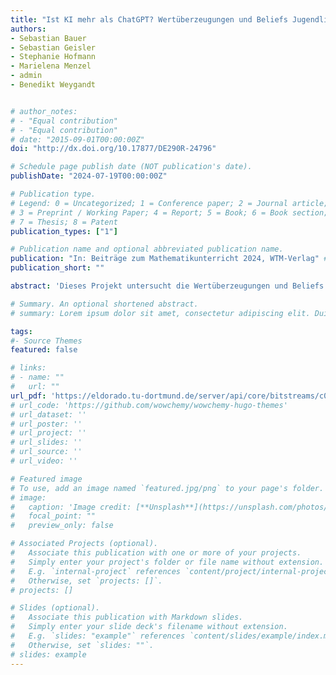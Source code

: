```yaml
---
title: "Ist KI mehr als ChatGPT? Wertüberzeugungen und Beliefs Jugendlicher zu Künstlicher Intelligenz"
authors:
- Sebastian Bauer
- Sebastian Geisler
- Stephanie Hofmann
- Marielena Menzel
- admin
- Benedikt Weygandt


# author_notes:
# - "Equal contribution"
# - "Equal contribution"
# date: "2015-09-01T00:00:00Z"
doi: "http://dx.doi.org/10.17877/DE290R-24796"

# Schedule page publish date (NOT publication's date).
publishDate: "2024-07-19T00:00:00Z"

# Publication type.
# Legend: 0 = Uncategorized; 1 = Conference paper; 2 = Journal article;
# 3 = Preprint / Working Paper; 4 = Report; 5 = Book; 6 = Book section;
# 7 = Thesis; 8 = Patent
publication_types: ["1"]

# Publication name and optional abbreviated publication name.
publication: "In: Beiträge zum Mathematikunterricht 2024, WTM-Verlag" # "*Journal of Source Themes, 1*(1)"
publication_short: ""

abstract: 'Dieses Projekt untersucht die Wertüberzeugungen und Beliefs Jugendlicher bezüglich Künstlicher Intelligenz (KI). Auf Grundlage der Erwartungs-Wert-Theorie wurde ein etablierter Fragebogen zu Wertüberzeugungen hinsichtlich KI adaptiert und offene Items zu KI-bezogenen Beliefs entwickelt. In einem Querschnitt mit Schüler:innen ab Klasse 9 werden die Items pilotiert und ein Überblick über bestehende Überzeugungen erhoben. Anschließend wird in einem Pre-Post-Test-Design der Einfluss von Workshops zu den mathematischen Hintergründen von KI auf die Überzeugungen Jugendlicher untersucht.'

# Summary. An optional shortened abstract.
# summary: Lorem ipsum dolor sit amet, consectetur adipiscing elit. Duis posuere tellus ac convallis placerat. Proin tincidunt magna sed ex sollicitudin condimentum.

tags:
#- Source Themes
featured: false

# links:
# - name: ""
#   url: ""
url_pdf: 'https://eldorado.tu-dortmund.de/server/api/core/bitstreams/c0462ea8-953e-4735-bc41-5ea9463596cb/content'
# url_code: 'https://github.com/wowchemy/wowchemy-hugo-themes'
# url_dataset: ''
# url_poster: ''
# url_project: ''
# url_slides: ''
# url_source: ''
# url_video: ''

# Featured image
# To use, add an image named `featured.jpg/png` to your page's folder. 
# image:
#   caption: 'Image credit: [**Unsplash**](https://unsplash.com/photos/jdD8gXaTZsc)'
#   focal_point: ""
#   preview_only: false

# Associated Projects (optional).
#   Associate this publication with one or more of your projects.
#   Simply enter your project's folder or file name without extension.
#   E.g. `internal-project` references `content/project/internal-project/index.md`.
#   Otherwise, set `projects: []`.
# projects: []

# Slides (optional).
#   Associate this publication with Markdown slides.
#   Simply enter your slide deck's filename without extension.
#   E.g. `slides: "example"` references `content/slides/example/index.md`.
#   Otherwise, set `slides: ""`.
# slides: example
---
```


<!-- {{% callout note %}}
Click the *Cite* button above to demo the feature to enable visitors to import publication metadata into their reference management software.
{{% /callout %}}

{{% callout note %}}
Create your slides in Markdown - click the *Slides* button to check out the example.
{{% /callout %}}

Supplementary notes can be added here, including [code, math, and images](https://wowchemy.com/docs/writing-markdown-latex/). -->
